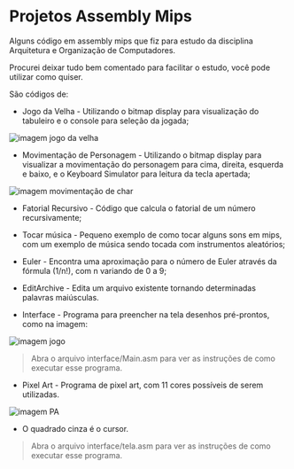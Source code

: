 # Projetos Assembly Mips
Alguns código em assembly mips que fiz para estudo da disciplina Arquitetura e Organização de Computadores.

Procurei deixar tudo bem comentado para facilitar o estudo, você pode utilizar como quiser.

São códigos de:

- Jogo da Velha - Utilizando o bitmap display para visualização do tabuleiro e o console para seleção da jogada;

![imagem jogo da velha](interface/jogovelha.png)

- Movimentação de Personagem - Utilizando o bitmap display para visualizar a movimentação do personagem para cima, direita, esquerda e baixo, e o Keyboard Simulator para leitura da tecla apertada;

![imagem movimentação de char](interface/birdMove.png)

- Fatorial Recursivo - Código que calcula o fatorial de um número recursivamente;

- Tocar música - Pequeno exemplo de como tocar alguns sons em mips, com um exemplo de música sendo tocada com instrumentos aleatórios;

- Euler - Encontra uma aproximação para o número de Euler através da fórmula (1/n!), com n variando de 0 a 9;

- EditArchive - Edita um arquivo existente tornando determinadas palavras maiúsculas.

- Interface - Programa para preencher na tela desenhos pré-prontos, como na imagem:

![imagem jogo](interface/drawMIPS.png)

> Abra o arquivo interface/Main.asm para ver as instruções de como executar esse programa.

- Pixel Art - Programa de pixel art, com 11 cores possíveis de serem utilizadas.

![imagem PA](interface/paMIPS.png)
* O quadrado cinza é o cursor.

> Abra o arquivo interface/tela.asm para ver as instruções de como executar esse programa.
